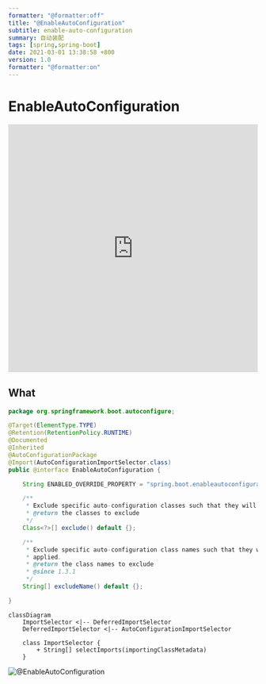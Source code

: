 ```yaml
---
formatter: "@formatter:off"
title: "@EnableAutoConfiguration"
subtitle: enable-auto-configuration 
summary: 自动装配
tags: [spring,spring-boot] 
date: 2021-03-01 13:38:58 +800 
version: 1.0
formatter: "@formatter:on"
---
```


# EnableAutoConfiguration

<iframe id="embed_dom" name="embed_dom" frameborder="0" style="display:block;width:100%; height:500px;" src="https://www.processon.
com/embed/603c79915653bb36bbe62596"></iframe>


## What

```java
package org.springframework.boot.autoconfigure;

@Target(ElementType.TYPE)
@Retention(RetentionPolicy.RUNTIME)
@Documented
@Inherited
@AutoConfigurationPackage
@Import(AutoConfigurationImportSelector.class)
public @interface EnableAutoConfiguration {

	String ENABLED_OVERRIDE_PROPERTY = "spring.boot.enableautoconfiguration";

	/**
	 * Exclude specific auto-configuration classes such that they will never be applied.
	 * @return the classes to exclude
	 */
	Class<?>[] exclude() default {};

	/**
	 * Exclude specific auto-configuration class names such that they will never be
	 * applied.
	 * @return the class names to exclude
	 * @since 1.3.1
	 */
	String[] excludeName() default {};

}
```


```mermaid
classDiagram
    ImportSelector <|-- DeferredImportSelector
    DeferredImportSelector <|-- AutoConfigurationImportSelector
    
    class ImportSelector {
        + String[] selectImports(importingClassMetadata)
    }
```



![@EnableAutoConfiguration](http://assets.processon.com/chart_image/603c79915653bb36bbe62599.png)